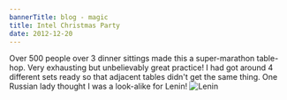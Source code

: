 ```yaml
---
bannerTitle: blog - magic
title: Intel Christmas Party 
date: 2012-12-20
---
```



Over 500 people over 3 dinner sittings made this a super-marathon table-hop.
Very exhausting but unbelievably great practice! I had got around 4 different
sets ready so that adjacent tables didn't get the same thing. One Russian lady
thought I was a look-alike for Lenin!
![Lenin](http://images.wolfgangsvault.com/vladimir-ilyich-lenin/poster/memorabilia/ZZZ002768-PO.jpg)
